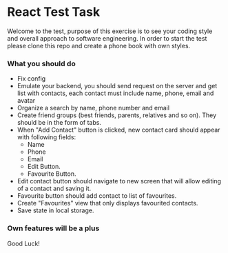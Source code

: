 React Test Task
===

Welcome to the test, purpose of this exercise is to see your coding style and overall approach
to software engineering. In order to start the test please
clone this repo and create a phone book with own styles.

### What you should do
   * Fix config
   * Emulate your backend, you should send request on the server and get list with contacts, each contact must include name, phone, email and avatar
   * Organize a search by name, phone number and email
   * Create friend groups (best friends, parents, relatives and so on). They should be in the form of tabs.
   * When "Add Contact" button is clicked, new contact card should appear with following fields:
     * Name
     * Phone
     * Email
     * Edit Button.
     * Favourite Button.
   * Edit contact button should navigate to new screen that will allow editing of a contact and saving it.
   * Favourite button should add contact to list of favourites.
   * Create "Favourites" view that only displays favourited contacts.
   * Save state in local storage.

### Own features will be a plus

Good Luck!
